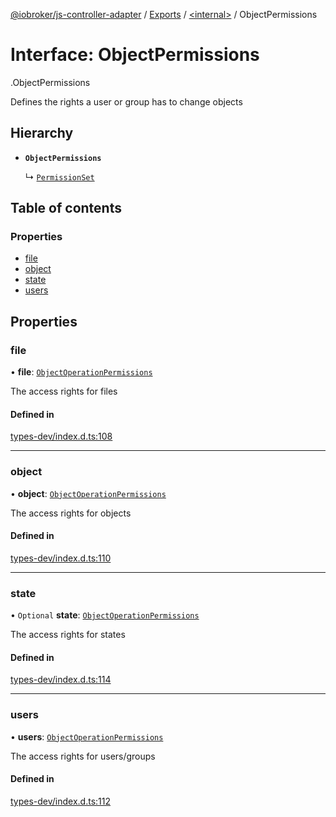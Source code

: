 [@iobroker/js-controller-adapter](../README.md) / [Exports](../modules.md) / [<internal\>](../modules/internal_.md) / ObjectPermissions

# Interface: ObjectPermissions

[<internal>](../modules/internal_.md).ObjectPermissions

Defines the rights a user or group has to change objects

## Hierarchy

- **`ObjectPermissions`**

  ↳ [`PermissionSet`](internal_.PermissionSet.md)

## Table of contents

### Properties

- [file](internal_.ObjectPermissions.md#file)
- [object](internal_.ObjectPermissions.md#object)
- [state](internal_.ObjectPermissions.md#state)
- [users](internal_.ObjectPermissions.md#users)

## Properties

### file

• **file**: [`ObjectOperationPermissions`](internal_.ObjectOperationPermissions.md)

The access rights for files

#### Defined in

[types-dev/index.d.ts:108](https://github.com/ioBroker/ioBroker.js-controller/blob/e9518edb/packages/types-dev/index.d.ts#L108)

___

### object

• **object**: [`ObjectOperationPermissions`](internal_.ObjectOperationPermissions.md)

The access rights for objects

#### Defined in

[types-dev/index.d.ts:110](https://github.com/ioBroker/ioBroker.js-controller/blob/e9518edb/packages/types-dev/index.d.ts#L110)

___

### state

• `Optional` **state**: [`ObjectOperationPermissions`](internal_.ObjectOperationPermissions.md)

The access rights for states

#### Defined in

[types-dev/index.d.ts:114](https://github.com/ioBroker/ioBroker.js-controller/blob/e9518edb/packages/types-dev/index.d.ts#L114)

___

### users

• **users**: [`ObjectOperationPermissions`](internal_.ObjectOperationPermissions.md)

The access rights for users/groups

#### Defined in

[types-dev/index.d.ts:112](https://github.com/ioBroker/ioBroker.js-controller/blob/e9518edb/packages/types-dev/index.d.ts#L112)
